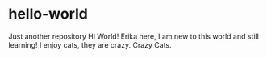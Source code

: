 # hello-world
Just another repository
Hi World!
Erika here, I am new to this world and still learning!
I enjoy cats, they are crazy. Crazy Cats.
